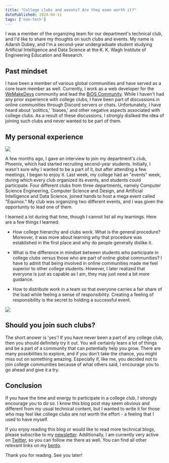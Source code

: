 ```yaml
---
title: "College clubs and events? Are they even worth it?"
datePublished: 2024-04-11
tags: ['non-tech']
---
```


I was a member of the organizing team for our department's technical club, and I'd like to share my thoughts on such clubs and events. My name is Adarsh Dubey, and I'm a second-year undergraduate student studying Artificial Intelligence and Data Science at the K. K. Wagh Institute of Engineering Education and Research.

## Past mindset

I have been a member of various global communities and have served as a core team member as well. Currently, I work as a web developer for the [WeMakeDevs](https://twitter.com/wemakedevs) community and lead the [BiOS Community](https://twitter.com/bios_twt). While I haven't had any prior experience with college clubs, I have been part of discussions in online communities through Discord servers or chats. Unfortunately, I have heard about 'politics,' 'biases,' and other negative aspects associated with college clubs. As a result of these discussions, I strongly disliked the idea of joining such clubs and never wanted to be part of them.

## My personal experience

![](https://cdn.hashnode.com/res/hashnode/image/upload/v1712856788107/fde25ae2-acfe-4b23-86b8-ea275bb220be.png)

A few months ago, I gave an interview to join my department's club, Phoenix, which had started recruiting second-year students. Initially, I wasn't sure why I wanted to be a part of it, but after attending a few meetings, I began to enjoy it. Last week, my college had an "events" week, during which every club organized its events, and students could participate. Four different clubs from three departments, namely Computer Science Engineering, Computer Science and Design, and Artificial Intelligence and Data Science, joined hands to host a mega event called "Equinox." My club was organizing two different events, and I was given the opportunity to lead one of them.

I learned a lot during that time, though I cannot list all my learnings. Here are a few things I learned:

* How college hierarchy and clubs work. What is the general procedure? Moreover, it was more about learning why that procedure was established in the first place and why do people generally dislike it.
    
* What is the difference in mindset between students who participate in college clubs versus those who are part of online global communities? I have to admit that being involved in online communities made me feel superior to other college students. However, I later realized that everyone is just as capable as I am, they may just need a bit more guidance.
    
* How to distribute work in a team so that everyone carries a fair share of the load while feeling a sense of responsibility. Creating a feeling of responsibility is the secret to holding a successful event.
    

![](https://cdn.hashnode.com/res/hashnode/image/upload/v1712857126640/0b3b6c8e-1e93-40ac-a936-9ae08d811456.jpeg)

## Should you join such clubs?

The short answer is 'yes'! If you have never been a part of any college club, then you should definitely try it out. You will certainly learn a lot of things and be a part of a community that can potentially help you grow. There are many possibilities to explore, and if you don't take the chance, you might miss out on something amazing. Especially if, like me, you decided not to join college communities because of what others said, I encourage you to go ahead and give it a try.

## Conclusion

If you have the time and energy to participate in a college club, I strongly encourage you to do so. I know this blog post may seem obvious and different from my usual technical content, but I wanted to write it for those who may feel like college clubs are not worth the effort - a feeling that I used to have myself.

If you enjoy reading this blog or would like to read more technical blogs, please subscribe to my [newsletter](https://blog.adarshdubey.com/newsletter). Additionally, I am currently very active on [Twitter](https://twitter.com/inclinedadarsh), so you can follow me there as well. You can find all other relevant links on my [bento](https://bento.me/adarsh).

Thank you for reading. See you later!